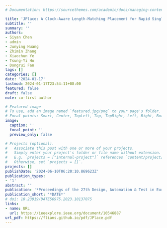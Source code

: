 ```yaml
---
# Documentation: https://sourcethemes.com/academic/docs/managing-content/

title: 'JPlace: A Clock-Aware Length-Matching Placement for Rapid Single-Flux-Quantum Circuits'
subtitle: ''
summary: ''
authors:
- Siyan Chen
- admin
- Junying Huang
- Zhimin Zhang
- Xiaochun Ye
- Tsung-Yi Ho
- Dongrui Fan
tags: []
categories: []
date: '2024-01-17'
lastmod: 2024-01-17T23:54:11+08:00
featured: false
draft: false
note: co-first author

# Featured image
# To use, add an image named `featured.jpg/png` to your page's folder.
# Focal points: Smart, Center, TopLeft, Top, TopRight, Left, Right, BottomLeft, Bottom, BottomRight.
image:
  caption: ''
  focal_point: ''
  preview_only: false

# Projects (optional).
#   Associate this post with one or more of your projects.
#   Simply enter your project's folder or file name without extension.
#   E.g. `projects = ["internal-project"]` references `content/project/deep-learning/index.md`.
#   Otherwise, set `projects = []`.
projects: []
publishDate: '2024-06-10T06:20:10.869623Z'
publication_types:
- '1'
abstract: ''
publication: '*Proceedings of the 27th Design, Automation & Test in Europe Conference & Exhibition*'
publication_short: '*DATE*'
# doi: 10.23919/DATE56975.2023.10137075
links:
- name: URL
  url: https://ieeexplore.ieee.org/document/10546887
url_pdf: https://flians.github.io/pdf/JPlace.pdf
---
```

